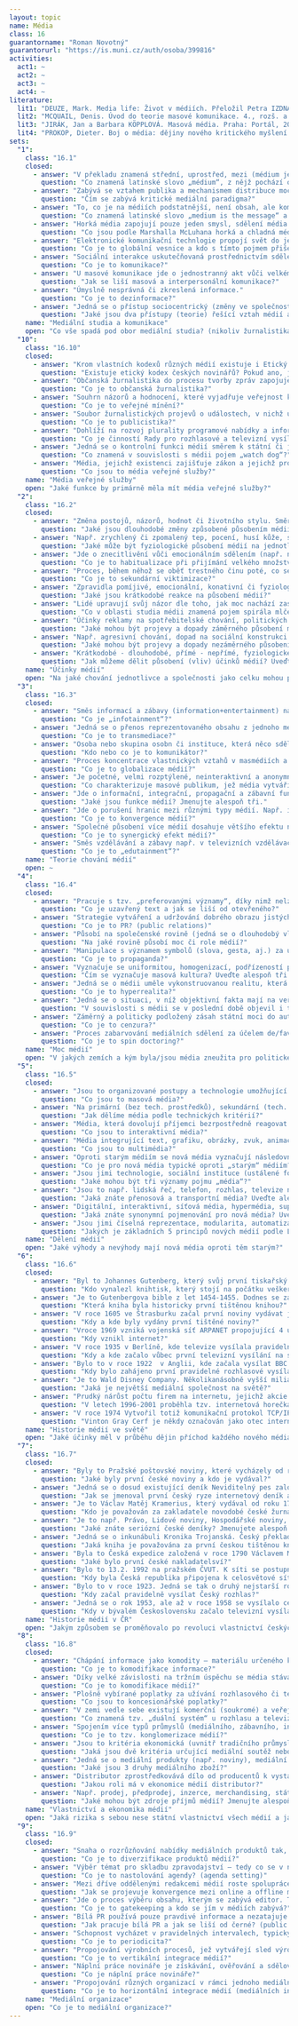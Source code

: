 ```yaml
--- 
layout: topic
name: Média
class: 16
guarantorname: "Roman Novotný"
guarantorurl: "https://is.muni.cz/auth/osoba/399816"
activities: 
  act1: ~
  act2: ~
  act3: ~
  act4: ~
literature: 
  lit1: "DEUZE, Mark. Media life: Život v médiích. Přeložil Petra IZDNÁ. Praha: Univerzita Karlova v Praze, nakladatelství Karolinum, 2015. Studia nových médií. ISBN 9788024628158."
  lit2: "MCQUAIL, Denis. Úvod do teorie masové komunikace. 4., rozš. a přeprac. vyd. Praha: Portál, 2009. ISBN 978-80-7367-574-5."
  lit3: "JIRÁK, Jan a Barbara KÖPPLOVÁ. Masová média. Praha: Portál, 2009. ISBN 978-80-7367-466-3."
  lit4: "PROKOP, Dieter. Boj o média: dějiny nového kritického myšlení o médiích. Praha: Karolinum, 2005. Mediální studia. ISBN 80-246-0618-6."
sets:
  "1": 
    class: "16.1"
    closed: 
      - answer: "V překladu znamená střední, uprostřed, mezi (médium je tedy prostředek, zprostředkovatel, prostředník)."
        question: "Co znamená latinské slovo „médium“, z nějž pochází označení „média“?"
      - answer: "Zabývá se vztahem publika a mechanismem distribuce moci. Objektem zájmu jsou způsoby, jak nakládá publikum s textem, jak jej zpracovává."
        question: "Čím se zabývá kritické mediální paradigma?"
      - answer: "To, co je na médiích podstatnější, není obsah, ale komunikační forma. Autorem myšlenky je Marshall McLuhan."
        question: "Co znamená latinské slovo „medium is the message“ a kdo s tímto pojmem přišel?"
      - answer: "Horká média zapojují pouze jeden smysl, sdělení média je dáno (noviny). U chladných médií obrazy skládáme (u televize ze zraku a sluchu)."
        question: "Co jsou podle Marshalla McLuhana horká a chladná média? Uveďte příklady."
      - answer: "Elektronické komunikační technlogie propojí svět do jedné globální vesnice – Marshall McLuhan)"
        question: "Co je to globální vesnice a kdo s tímto pojmem přišel? (global village)"
      - answer: "Sociální interakce uskutečňovaná prostřednictvím sdělení."
        question: "Co je to komunikace?"
      - answer: "U masové komunikace jde o jednostranný akt vůči velkému publiku. O interpersonální komunikace se jedná v případě dvou lidí, médiem je řeč."
        question: "Jak se liší masová a interpersonální komunikace?"
      - answer: "Úmyslně nesprávná či zkreslená informace."
        question: "Co je to dezinformace?"
      - answer: "Jedná se o přístup sociocentrický (změny ve společnosti souvisí pouze se společností samou a mediocentrický (změny v závislosti na médiích)."
        question: "Jaké jsou dva přístupy (teorie) řešící vztah médií a společnosti?"
    name: "Mediální studia a komunikace"
    open: "Co vše spadá pod obor mediální studia? (nikoliv žurnalistika)"
  "10": 
    class: "16.10"
    closed: 
      - answer: "Krom vlastních kodexů různých médií existuje i Etický kodex syndikátu novinářů ČR závazný pro členy. Pro ostatní je doporučený."
        question: "Existuje etický kodex českých novinářů? Pokud ano, je závazný?"
      - answer: "Občanská žurnalistika do procesu tvorby zpráv zapojuje čtenáře, což by mělo vést k nezávislejšímu a širšímu informování v zájmu demokracie."
        question: "Co je to občanská žurnalistika?"
      - answer: "Souhrn názorů a hodnocení, které vyjadřuje veřejnost k určitému problému či tématu."
        question: "Co je to veřejné mínění?"
      - answer: "Soubor žurnalistických projevů o událostech, v nichž určitý jev slouží k zevšeobecnění tématu. Objasňuje aktuální jevy ve společnosti."
        question: "Co je to publicistika?"
      - answer: "Dohlíží na rozvoj plurality programové nabídky a informací, dbá na obsahovou nezávislost a na dodržování právních předpisů ve vysílání."
        question: "Co je činností Rady pro rozhlasové a televizní vysílání?"
      - answer: "Jedná se o kontrolní funkci médií směrem k státní či jiné moci. Tedy například upozorňování na korupci nebo zneužití moci."
        question: "Co znamená v souvislosti s médii pojem „watch dog“?"
      - answer: "Média, jejichž existenci zajišťuje zákon a jejichž provoz je hrazen z koncesionářských poplatků."
        question: "Co jsou to média veřejné služby?"
    name: "Média veřejné služby"
    open: "Jaké funkce by primárně měla mít média veřejné služby?"
  "2": 
    class: "16.2"
    closed: 
      - answer: "Změna postojů, názorů, hodnot či životního stylu. Směr a intenzita změny je dána typem média."
        question: "Jaké jsou dlouhodobé změny způsobené působením médií?"
      - answer: "Např. zrychlený či zpomalený tep, pocení, husí kůže, sexuální vzrušení aj."
        question: "Jaké může být fyziologické působení médií na jednotlivce? Jmenujte alespoň tři příklady."
      - answer: "Jde o znecitlivění vůči emocionálním sdělením (např. násilí). Při jejich opakování dochází k zevšednění a emocionálnímu otupení."
        question: "Co je to habitualizace při přijímání velkého množství mediálních obsahů, jak se projevuje?"
      - answer: "Proces, během něhož se oběť trestného činu poté, co se dostane do médií, stane obětí znovu, tentokrát psychicky („může si za to sama“)."
        question: "Co je to sekundární viktimizace?"
      - answer: "Zpravidla pomíjivé, emocionální, konativní či fyziologické povahy (např. zakrývání očí, smích, zakoupení výrobku, hlasování ve volbě, aj.)"
        question: "Jaké jsou krátkodobé reakce na působení médií?"
      - answer: "Lidé upravují svůj názor dle toho, jak moc nachází zastání v médiích, aby se vyhnuli izolaci kvůli vlastnímu menšinovému názoru."
        question: "Co v oblasti studia médii znamená pojem spirála mlčení?"
      - answer: "Účinky reklamy na spotřebitelské chování, politických kampaní na volební chování, osvětocých a sociálních kampaní, propagandy aj."
        question: "Jaké mohou být projevy a dopady záměrného působení médií na příjemce? Uveďte alespoň 3 příklady."
      - answer: "Např. agresivní chování, dopad na sociální konstrukci reality, stereotypizace, změna životního stylu, postojů a jednání aj."
        question: "Jaké mohou být projevy a dopady nezáměrného působení médií na příjemce? Uveďte alespoň 3 příklady."
      - answer: "Krátkodobé - dlouhodobé, přímé - nepřímé, fyziologické - emocionální - kognitivní - na postoje - na chování, záměrné - nezáměrné, aj."
        question: "Jak můžeme dělit působení (vliv) účinků médií? Uveďte alespoň 3."
    name: "Účinky médií"
    open: "Na jaké chování jednotlivce a společnosti jako celku mohou působit média?"
  "3": 
    class: "16.3"
    closed: 
      - answer: "Směs informací a zábavy (information+entertainment) například ve zpravodajských službách."
        question: "Co je „infotainment“?"
      - answer: "Jedná se o přenos reprezentovaného obsahu z jednoho média do druhého (např. mezi online a offline médii)."
        question: "Co je to transmediace?"
      - answer: "Osoba nebo skupina osobn či instituce, která něco sděluje další osobě či osobám."
        question: "Kdo nebo co je to komunikátor?"
      - answer: "Proces koncentrace vlastnických vztahů v masmédiích a monopolizace mediálních subjektů v celosvětovém měřítku."
        question: "Co je to globalizace médií?"
      - answer: "Je početné, velmi rozptýlené, neinteraktivní a anonymní, heterogenní, neorganizované a neschopné samostatné akce."
        question: "Co charakterizuje masové publikum, jež média vytváří? Uveď alespoň tři charakteristiky."
      - answer: "Jde o informační, integrační, propagační a zábavní funkci."
        question: "Jaké jsou funkce médií? Jmenujte alespoň tři."
      - answer: "Jde o porušení hranic mezi různými typy médií. Např. internet dnes obsahuje rysy všech dřívějších médií (text, zvuk, pohyblivý obraz)."
        question: "Co je to konvergence médií?"
      - answer: "Společné působení více médií dosahuje většího efektu než prostý součet jejich individuálních působení."
        question: "Co je to synergický efekt médií?"
      - answer: "Směs vzdělávání a zábavy např. v televizních vzdělávacích programech."
        question: "Co je to „edutainment“?"
    name: "Teorie chování médií"
    open: ~
  "4": 
    class: "16.4"
    closed: 
      - answer: "Pracuje s tzv. „preferovanými významy“, díky nimž nelze text interpretovat jinak, než bylo autorem zamýšleno. Otevřený text je opakem."
        question: "Co je uzavřený text a jak se liší od otevřeného?"
      - answer: "Strategie vytváření a udržování dobrého obrazu jistých sociálních aktérů u veřejnosti."
        question: "Co je to PR? (public relations)"
      - answer: "Působí na společenské rovině (jedná se o dlouhodobý vliv). Ze společenské roviny se pak přelévá do politiky a dalších sfér."
        question: "Na jaké rovině působí moc či role médií?"
      - answer: "Manipulace s významem symbolů (slova, gesta, aj.) za účelem změny smyšlení a chování lidí a následného dosažení stavu požadovaného šiřiteli."
        question: "Co je to propaganda?"
      - answer: "Vyznačuje se uniformitou, homogenizací, podřízeností požadavkům publika a stereotypností."
        question: "Čím se vyznačuje masová kultura? Uveďte alespoň tři znaky."
      - answer: "Jedná se o médii uměle vykonstruovanou realitu, která je zdánlivě hodnotnější než skutečnost – realita dovedená do extrémů."
        question: "Co je to hyperrealita?"
      - answer: "Jedná se o situaci, v níž objektivní fakta mají na veřejné mínění menší vliv než emoce a vlastní přesvědčení."
        question: "V souvislosti s médii se v poslední době objevil i termín post-pravda. O co se jedná? (post-truth)"
      - answer: "Záměrný a politicky podložený zásah státní moci do autorského záměru či informačního toku. Obecně jakákoliv kontrola informací."
        question: "Co je to cenzura?"
      - answer: "Proces zabarvování mediálních sdělení za účelem de/favorizovat některého sociálního aktéra (především před volbami)."
        question: "Co je to spin doctoring?"
    name: "Moc médií"
    open: "V jakých zemích a kým byla/jsou média zneužita pro politické účely?"
  "5": 
    class: "16.5"
    closed: 
      - answer: "Jsou to organizované postupy a technologie umožňující masovou komunikaci."
        question: "Co jsou to masová média?"
      - answer: "Na primární (bez tech. prostředků), sekundární (tech. prostředky u vysílače) a terciální (tech. prostředky u vysílače i příjemce)."
        question: "Jak dělíme média podle technických kritérií?"
      - answer: "Média, která dovolují příjemci bezrpostředně reagovat na přijatou informaci a vstupovat do její tvorby."
        question: "Co jsou to interaktivní média?"
      - answer: "Média integrující text, grafiku, obrázky, zvuk, animace a videa za účelem zprostředkování informací."
        question: "Co jsou to multimédia?"
      - answer: "Oproti starým médiím se nová média vyznačují následovně: decentralizace, vysoká kapacita, interaktivita, flexibilita."
        question: "Co je pro nová média typické oproti „starým“ médiím? Vyjmenujte alespoň 3 odlišnosti."
      - answer: "Jsou jimi technologie, sociální instituce (ustálené formy jednání) a materiální předměty."
        question: "Jaké mohou být tři významy pojmu „média“?"
      - answer: "Jsou to např. lidská řeč, telefon, rozhlas, televize nebo internet."
        question: "Jaká znáte přenosová a transportní média? Uveďte alespoň 3."
      - answer: "Digitální, interaktivní, síťová média, hypermédia, supermédia či média 2.0."
        question: "Jaká znáte synonymní pojmenování pro nová média? Uveďte alespoň 3."
      - answer: "Jsou jimi číselná reprezentace, modularita, automatizace, variabilita a transkódování."
        question: "Jakých je základních 5 principů nových médií podle Lva Manoviche?"
    name: "Dělení médií"
    open: "Jaké výhody a nevýhody mají nová média oproti těm starým?"
  "6": 
    class: "16.6"
    closed: 
      - answer: "Byl to Johannes Gutenberg, který svůj první tiskařský stroj sestrojil v 1. polovině 15. století."
        question: "Kdo vynalezl knihtisk, který stojí na počátku veškeré tištěné mediální produkce?"
      - answer: "Je to Gutenbergova bible z let 1454-1455. Dodnes se zachovalo 51 kopií, z nichž je 20 ve výborném stavu."
        question: "Která kniha byla historicky první tištěnou knihou?"
      - answer: "V roce 1605 ve Štrasburku začal první noviny vydávat jistý Johann Carolus."
        question: "Kdy a kde byly vydány první tištěné noviny?"
      - answer: "Vroce 1969 vzniká vojenská síť ARPANET propojující 4 uzly na území USA, z něhož se postupně vyčlenily další síťové služby."
        question: "Kdy vznikl internet?"
      - answer: "V roce 1935 v Berlíně, kde televize vysílala pravidelně třikrát týdně 90 minut. BBC začalo rok poté."
        question: "Kdy a kde začalo vůbec první televizní vysílání na světě?"
      - answer: "Bylo to v roce 1922  v Anglii, kde začala vysílat BBC. První rozhlasový přenos se však uskutečnil už o 12 let dříve v New Yorku."
        question: "Kdy bylo zahájeno první pravidelné rozhlasové vysílání na světě?"
      - answer: "Je to Wald Disney Company. Několikanásobně vyšší miliardové obraty má sice GE, ta se ale zaměřuje zejména na dopravu."
        question: "Jaká je největší mediální společnost na světě?"
      - answer: "Prudký nárůst počtu firem na internetu, jejichž akcie byly silně nadhodnoceny. Akcie následně spadly a drtivá většina firem zanikla."
        question: "V letech 1996-2001 proběhla tzv. internetová horečka. O co se jednalo?"
      - answer: "V roce 1974 Vytvořil totiž komunikační protokol TCP/IP, díky němuž dnes funguje veškerý transfer informací na internetu."
        question: "Vinton Gray Cerf je někdy označován jako otec internetu. Proč tomu tak je?"
    name: "Historie médií ve světě"
    open: "Jaké účinky měl v průběhu dějin příchod každého nového média?"
  "7": 
    class: "16.7"
    closed: 
      - answer: "Byly to Pražské poštovské noviny, které vycházely od roku 1719, kdy je začal vydávat Karel František Rosemüller."
        question: "Jaké byly první české noviny a kdo je vydával?"
      - answer: "Jedná se o dosud existující deník Neviditelný pes založený v roce 1996 Ondřejem Neffem."
        question: "Jak se jmenoval první český ryze internetový deník a kdy byl založen?"
      - answer: "Je to Václav Matěj Kramerius, který vydával od roku 1789 vlastní noviny zaměřené na osvětu českého lidu a jeho emancipaci."
        question: "Kdo je považován za zakladatele novodobé české žurnalistiky?"
      - answer: "Je to např. Právo, Lidové noviny, Hospodářské noviny, Mladá fronta Dnes, Deník aj."
        question: "Jaké znáte seriózní české deníky? Jmenujete alespoň 3."
      - answer: "Jedná se o inkunábuli Kronika Trojanská. Český překlad původně latinské kroniky byl vytištěn ve 2. polovině 15. století v Plzni."
        question: "Jaká kniha je považována za první českou tištěnou knihu?"
      - answer: "Byla to Česká expedice založená v roce 1790 Václavem Matějem Krameriem. Hrálo velkou roli při národním obrození."
        question: "Jaké bylo první české nakladatelsví?"
      - answer: "Bylo to 13.2. 1992 na pražském ČVUT. K síti se postupně připojilo Brno, České Budějovice, Hradec Králové a další univerzitní města."
        question: "Kdy byla Česká republika připojena k celosvětové síti internet a kde se první připojení uskutečnilo?"
      - answer: "Bylo to v roce 1923. Jedná se tak o druhý nejstarší rozhlas v Evropě po anglickém rozhlasu."
        question: "Kdy začal pravidelně vysílat Český rozhlas?"
      - answer: "Jedná se o rok 1953, ale až v roce 1958 se vysílalo celých 7 dní v týdnu a druhý televizní program vznikl až v roce 1970."
        question: "Kdy v bývalém Československu začalo televizní vysílání?"
    name: "Historie médií v ČR"
    open: "Jakým způsobem se proměňovalo po revoluci vlastnictví českých médií a co to pro média znamenalo?"
  "8": 
    class: "16.8"
    closed: 
      - answer: "Chápání informace jako komodity – materiálu určeného k prodeji, spotřebě. Podřizování charakteru informace zákonitostem trhu."
        question: "Co je to komodifikace informace?"
      - answer: "Díky velké závislosti na tržním úspěchu se média stávají určitým typem zboží, tedy komodity."
        question: "Co je to komodifikace médií?"
      - answer: "Plošně vybírané poplatky za užívání rozhlasového či televizního přijímače, z nichž je hrazen provoz médií veřejné služby (ČT a Rozhlas)."
        question: "Co jsou to koncesionářské poplatky?"
      - answer: "V zemi vedle sebe existují komerční (soukromé) a veřejnoprávní stanice (zajištěné zákonem)."
        question: "Co znamená tzv. „duální systém“ u rozhlasu a televize?"
      - answer: "Spojením více typů průmyslů (mediálního, zábavního, informatického aj.) vznikají giganty typu Sony, General Electric či Microsoft."
        question: "Co je to tzv. konglomerizace médií?"
      - answer: "Jsou to kritéria ekonomická (uvnitř tradičního průmyslu) a socio-politická (mimoekonomické aspekty)."
        question: "Jaká jsou dvě kritéria určující mediální soutěž nebo koncentraci?"
      - answer: "Jedná se o mediální produkty (např. noviny), mediální publika a mediální výzkumy."
        question: "Jaké jsou 3 druhy mediálního zboží?"
      - answer: "Distributor zprostředkovává dílo od producentů k vystavovatelům či prodejcům."
        question: "Jakou roli má v ekonomice médií distributor?"
      - answer: "Např. prodej, předprodej, inzerce, merchandising, státní podpora, granty, koprodukce aj. Záleží na typu média."
        question: "Jaké mohou být zdroje příjmů médií? Jmenujte alespoň 3."
    name: "Vlastnictví a ekonomika médií"
    open: "Jaká rizika s sebou nese státní vlastnictví všech médií a jaká zase vlastictví soukromé?"
  "9": 
    class: "16.9"
    closed: 
      - answer: "Snaha o rozrůzňování nabídky mediálních produktů tak, aby bylo pokryto co nejširší spektrum trhu (diferecovanější a širší publikum)."
        question: "Co je to diverzifikace produktů médií?"
      - answer: "Výběr témat pro skladbu zpravodajství – tedy co se v něm objeví a jak je to prezentováno, případně interpretováno."
        question: "Co je to nastolování agendy? (agenda setting)"
      - answer: "Mezi dříve oddělenými redakcemi médií roste spolupráce (např. vzájemné přejímání článků mezi online a offline, společná redakce)."
        question: "Jak se projevuje konvergence mezi online a offline médii?"
      - answer: "Jde o proces výběru obsahu, kterým se zabývá editor. Ten v redakci rozhoduje o výběru témat a událostí ke zpracování."
        question: "Co je to gatekeeping a kdo se jím v médiích zabývá?"
      - answer: "Bílá PR používá pouze pravdivé informace a nezatajuje původ informačního zdroje. Černá používá jakékoliv, i nepodložené, informace."
        question: "Jak pracuje bílá PR a jak se liší od černé? (public relations)"
      - answer: "Schopnost vycházet v pravidelných intervalech, typicky u tisku či televizních a zpravodajských relací."
        question: "Co je to periodicita?"
      - answer: "Propojování výrobních procesů, jež vytvářejí sled výrobních řetězců. Mediální sektor na sebe váže další průmyslová odvětví."
        question: "Co je to vertikální integrace médií?"
      - answer: "Náplní práce novináře je získávání, ověřování a sdělování informací."
        question: "Co je náplní práce novináře?"
      - answer: "Propojování různých organizací v rámci jednoho mediálního odvětví (vnitřní propojení mediálního sektoru)."
        question: "Co je to horizontální integrace médií (mediálních institucí)?"
    name: "Mediální organizace"
    open: "Co je to mediální organizace?"
---
```

